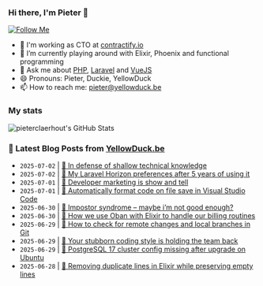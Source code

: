 ### Hi there, I'm Pieter 👋  
[![Follow Me](https://img.shields.io/github/followers/pieterclaerhout?label=Follow&style=social)](https://github.com/pieterclaerhout)

- 🏢 I'm working as CTO at [contractify.io](https://contractify.io)
- 🌱 I’m currently playing around with Elixir, Phoenix and functional programming
- 💬 Ask me about [PHP](https://php.net), [Laravel](http://laravel.com) and [VueJS](https://vuejs.org)
- 😄 Pronouns: Pieter, Duckie, YellowDuck
- 📫 How to reach me: pieter@yellowduck.be

### My stats

![pieterclaerhout's GitHub Stats](https://github-readme-stats.vercel.app/api?username=pieterclaerhout&show_icons=true&count_private=true&line_height=40)

### 📩 Latest Blog Posts from [YellowDuck.be](https://www.yellowduck.be/)
<!-- BLOG-POST-LIST:START -->
- `2025-07-02` | [🔗 In defense of shallow technical knowledge](https://www.yellowduck.be/posts/in-defense-of-shallow-technical-knowledge)  
- `2025-07-02` | [🔗 My Laravel Horizon preferences after 5 years of using it](https://www.yellowduck.be/posts/my-laravel-horizon-preferences-after-5-years-of-using-it)  
- `2025-07-01` | [🔗 Developer marketing is show and tell](https://www.yellowduck.be/posts/developer-marketing-is-show-and-tell)  
- `2025-07-01` | [🔗 Automatically format code on file save in Visual Studio Code](https://www.yellowduck.be/posts/automatically-format-code-on-file-save-in-visual-studio-code)  
- `2025-06-30` | [🔗 Impostor syndrome – maybe i’m not good enough?](https://www.yellowduck.be/posts/impostor-syndrome-maybe-im-not-good-enough)  
- `2025-06-30` | [🔗 How we use Oban with Elixir to handle our billing routines](https://www.yellowduck.be/posts/how-we-use-oban-with-elixir-to-handle-our-billing-routines)  
- `2025-06-29` | [🐥 How to check for remote changes and local branches in Git](https://www.yellowduck.be/posts/how-to-check-for-remote-changes-and-local-branches-in-git)  
- `2025-06-29` | [🔗 Your stubborn coding style is holding the team back](https://www.yellowduck.be/posts/your-stubborn-coding-style-is-holding-the-team-back)  
- `2025-06-29` | [🔗 PostgreSQL 17 cluster config missing after upgrade on Ubuntu](https://www.yellowduck.be/posts/postgresql-17-cluster-config-missing-after-upgrade-on-ubuntu)  
- `2025-06-28` | [🐥 Removing duplicate lines in Elixir while preserving empty lines](https://www.yellowduck.be/posts/removing-duplicate-lines-in-elixir-while-preserving-empty-lines)  

<!-- BLOG-POST-LIST:END -->
